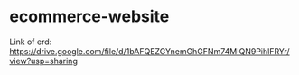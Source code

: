 # ecommerce-website
Link of erd: <br>
https://drive.google.com/file/d/1bAFQEZGYnemGhGFNm74MIQN9PihlFRYr/view?usp=sharing
